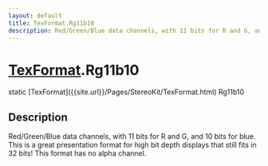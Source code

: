 ```yaml
---
layout: default
title: TexFormat.Rg11b10
description: Red/Green/Blue data channels, with 11 bits for R and G, and 10 bits for blue. This is a great presentation format for high bit depth displays that still fits in 32 bits! This format has no alpha channel.
---
```

# [TexFormat]({{site.url}}/Pages/StereoKit/TexFormat.html).Rg11b10

<div class='signature' markdown='1'>
static [TexFormat]({{site.url}}/Pages/StereoKit/TexFormat.html) Rg11b10
</div>

## Description
Red/Green/Blue data channels, with 11 bits for R and G,
and 10 bits for blue. This is a great presentation format for high
bit depth displays that still fits in 32 bits! This format has no
alpha channel.

